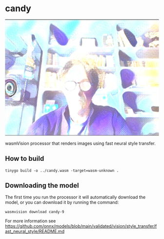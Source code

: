 # candy

![candy](../../images/candy-processor.png)

wasmVision processor that renders images using fast neural style transfer.

## How to build

```shell
tinygo build -o ../candy.wasm -target=wasm-unknown .
```

## Downloading the model

The first time you run the processor it will automatically download the model, or you can download it by running the command:

```shell
wasmvision download candy-9
```

For more information see https://github.com/onnx/models/blob/main/validated/vision/style_transfer/fast_neural_style/README.md
